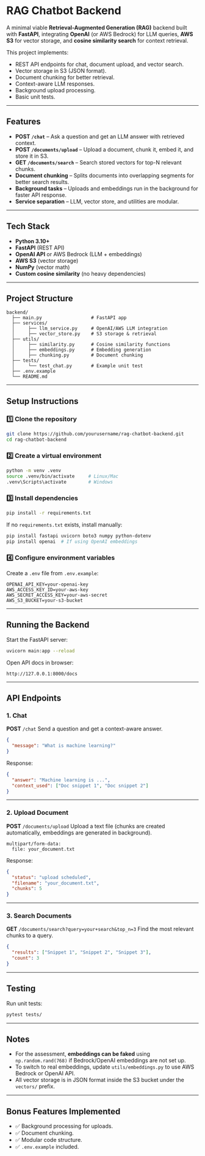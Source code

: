 # **RAG Chatbot Backend**

A minimal viable **Retrieval-Augmented Generation (RAG)** backend built with **FastAPI**, integrating **OpenAI** (or AWS Bedrock) for LLM queries, **AWS S3** for vector storage, and **cosine similarity search** for context retrieval.

This project implements:

* REST API endpoints for chat, document upload, and vector search.
* Vector storage in S3 (JSON format).
* Document chunking for better retrieval.
* Context-aware LLM responses.
* Background upload processing.
* Basic unit tests.

---

## **Features**

* **POST `/chat`** – Ask a question and get an LLM answer with retrieved context.
* **POST `/documents/upload`** – Upload a document, chunk it, embed it, and store it in S3.
* **GET `/documents/search`** – Search stored vectors for top-N relevant chunks.
* **Document chunking** – Splits documents into overlapping segments for better search results.
* **Background tasks** – Uploads and embeddings run in the background for faster API response.
* **Service separation** – LLM, vector store, and utilities are modular.

---

## **Tech Stack**

* **Python 3.10+**
* **FastAPI** (REST API)
* **OpenAI API** or AWS Bedrock (LLM + embeddings)
* **AWS S3** (vector storage)
* **NumPy** (vector math)
* **Custom cosine similarity** (no heavy dependencies)

---

## **Project Structure**

```
backend/
  ├── main.py                  # FastAPI app
  ├── services/
  │     ├── llm_service.py     # OpenAI/AWS LLM integration
  │     ├── vector_store.py    # S3 storage & retrieval
  ├── utils/
  │     ├── similarity.py      # Cosine similarity functions
  │     ├── embeddings.py      # Embedding generation
  │     ├── chunking.py        # Document chunking
  ├── tests/
  │     └── test_chat.py       # Example unit test
  ├── .env.example
  └── README.md
```

---

## **Setup Instructions**

### 1️⃣ Clone the repository

```bash
git clone https://github.com/yourusername/rag-chatbot-backend.git
cd rag-chatbot-backend
```

### 2️⃣ Create a virtual environment

```bash
python -m venv .venv
source .venv/bin/activate     # Linux/Mac
.venv\Scripts\activate        # Windows
```

### 3️⃣ Install dependencies

```bash
pip install -r requirements.txt
```

If no `requirements.txt` exists, install manually:

```bash
pip install fastapi uvicorn boto3 numpy python-dotenv
pip install openai  # If using OpenAI embeddings
```

### 4️⃣ Configure environment variables

Create a `.env` file from `.env.example`:

```env
OPENAI_API_KEY=your-openai-key
AWS_ACCESS_KEY_ID=your-aws-key
AWS_SECRET_ACCESS_KEY=your-aws-secret
AWS_S3_BUCKET=your-s3-bucket
```

---

## **Running the Backend**

Start the FastAPI server:

```bash
uvicorn main:app --reload
```

Open API docs in browser:

```
http://127.0.0.1:8000/docs
```

---

## **API Endpoints**

### **1. Chat**

**POST** `/chat`
Send a question and get a context-aware answer.

```json
{
  "message": "What is machine learning?"
}
```

Response:

```json
{
  "answer": "Machine learning is ...",
  "context_used": ["Doc snippet 1", "Doc snippet 2"]
}
```

---

### **2. Upload Document**

**POST** `/documents/upload`
Upload a text file (chunks are created automatically, embeddings are generated in background).

```
multipart/form-data:
  file: your_document.txt
```

Response:

```json
{
  "status": "upload scheduled",
  "filename": "your_document.txt",
  "chunks": 5
}
```

---

### **3. Search Documents**

**GET** `/documents/search?query=your+search&top_n=3`
Find the most relevant chunks to a query.

```json
{
  "results": ["Snippet 1", "Snippet 2", "Snippet 3"],
  "count": 3
}
```

---

## **Testing**

Run unit tests:

```bash
pytest tests/
```

---

## **Notes**

* For the assessment, **embeddings can be faked** using `np.random.rand(768)` if Bedrock/OpenAI embeddings are not set up.
* To switch to real embeddings, update `utils/embeddings.py` to use AWS Bedrock or OpenAI API.
* All vector storage is in JSON format inside the S3 bucket under the `vectors/` prefix.

---

## **Bonus Features Implemented**

* ✅ Background processing for uploads.
* ✅ Document chunking.
* ✅ Modular code structure.
* ✅ `.env.example` included.

